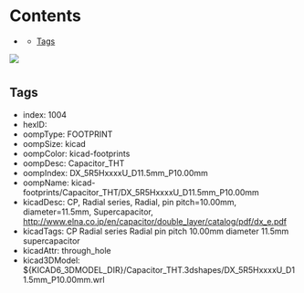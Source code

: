 



Contents
========

* [](#)
	* [Tags](#tags)
  
![][im]
# 

## Tags

- index: 1004
- hexID: 
- oompType: FOOTPRINT
- oompSize: kicad
- oompColor: kicad-footprints
- oompDesc: Capacitor_THT
- oompIndex: DX_5R5HxxxxU_D11.5mm_P10.00mm
- oompName: kicad-footprints/Capacitor_THT/DX_5R5HxxxxU_D11.5mm_P10.00mm
- kicadDesc: CP, Radial series, Radial, pin pitch=10.00mm, diameter=11.5mm, Supercapacitor, http://www.elna.co.jp/en/capacitor/double_layer/catalog/pdf/dx_e.pdf
- kicadTags: CP Radial series Radial pin pitch 10.00mm diameter 11.5mm supercapacitor
- kicadAttr: through_hole
- kicad3DModel: ${KICAD6_3DMODEL_DIR}/Capacitor_THT.3dshapes/DX_5R5HxxxxU_D11.5mm_P10.00mm.wrl



[im]: image.png
